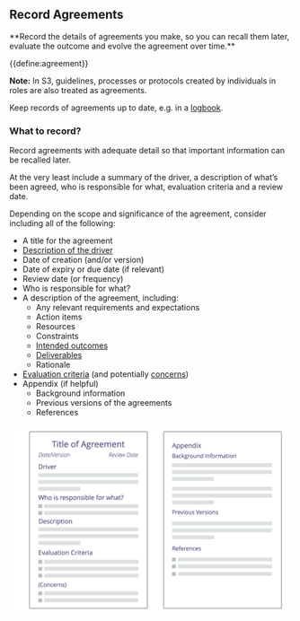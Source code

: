 ## Record Agreements

<summary>
**Record the details of agreements you make, so you can recall them later, evaluate the outcome and evolve the agreement over time.**
</summary>

{{define:agreement}}

**Note:** In S3, guidelines, processes or protocols created by individuals in roles are also treated as agreements.

Keep records of agreements up to date, e.g. in a [logbook](glossary:logbook).


### What to record?

Record agreements with adequate detail so that important information can be recalled later.

At the very least include a summary of the driver, a description of what’s been agreed, who is responsible for what, evaluation criteria and a review date.

Depending on the scope and significance of the agreement, consider including all of the following:

-   A title for the agreement
-   [Description of the driver](section:describe-organizational-drivers)
-   Date of creation (and/or version)
-   Date of expiry or due date (if relevant)
-   Review date (or frequency)
-   Who is responsible for what?
-   A description of the agreement, including:
    - Any relevant requirements and expectations
    - Action items
    - Resources
    - Constraints
    - [Intended outcomes](section:clarify-intended-outcome)
    - [Deliverables](section:describe-deliverables)
    - Rationale
-   [Evaluation criteria](section:evaluation-criteria) (and potentially [concerns](glossary:concern))
-   Appendix (if helpful)
    - Background information
    - Previous versions of the agreements
    - References

![Template for agreements](img/templates/agreement-template.png)

